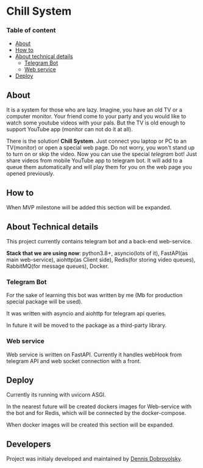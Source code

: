 # Chill System

### Table of content
* [About](#about)
* [How to](#how-to)
* [About technical details](#about-technical-details)
    * [Telegram Bot](#telegram-bot)
    * [Web service](#web-service)
* [Deploy](#deploy)

## About

It is a system for those who are lazy. 
Imagine, you have an old TV or a computer monitor. Your friend come to
your party and you would like to watch some youtube videos with your
pals. But the TV is old enough to support YouTube app (monitor can not 
do it at all). 

There is the solution! **Chill System**. Just connect you laptop or PC to
an TV(monitor) or open a special web page. Do not worry, you won't stand up
to turn on or skip the video. Now you can use the special _telegram_ bot! Just share
videos from mobile YouTube app to telegram bot. It will add to a queue them automatically
and will play them for you on the web page you opened previously.

## How to
When MVP milestone will be added this section will be expanded.

## About Technical details

This project currently contains telegram bot and a back-end web-service.

**Stack that we are using now**: python3.8+, asyncio(lots of it), FastAPI(as main web-service),
aiohttp(as Client side), Redis(for storing video queues), RabbitMQ(for message queues), Docker.

### Telegram Bot

For the sake of learning this bot was written by me (Mb for production
special package will be used).

It was written with asyncio and aiohttp for telegram api queries.

In future it will be moved to the package as a third-party library.

### Web service

Web service is written on FastAPI. 
Currently it handles webHook from telegram API and web socket connection with a front.


## Deploy

Currently its running with uvicorn ASGI.

In the nearest future will be created dockers images for Web-service with the bot
and for Redis, which will be connected by the docker-compose.

When docker images will be created this section will be expanded.


## Developers

Project was initialy developed and maintained by [Dennis Dobrovolsky](https://github.com/AngliD).
